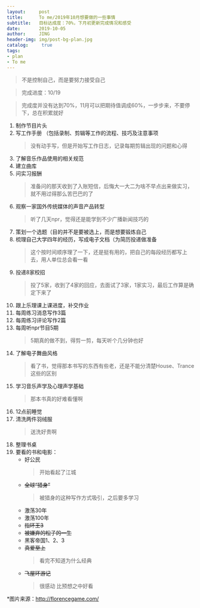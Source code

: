 ```yaml
---
layout:     post
title:      To me/2019年10月想要做的一些事情
subtitle:   目标达成度：70%，下月初更新完成情况和感受
date:       2019-10-05
author:     JING
header-img: img/post-bg-plan.jpg
catalog: 	 true
tags:
- plan
- To me
---
```




> 不是控制自己，而是要努力接受自己

> 完成进度：10/19

> 完成度并没有达到70%，11月可以把期待值调成60%，一步步来，不要停下，总在积累就好


1. 制作节目片头
2. 写工作手册 （包括录制、剪辑等工作的流程、技巧及注意事项 
    >没有动手写，但是开始写工作日志，记录每期剪辑出现的问题和心得
3. 了解音乐作品使用的相关规范
4. 建立曲库 
5. 问实习报酬
    >准备问的那天收到了入账短信，后悔大一大二为啥不早点出来做实习，就不用过得那么苦巴巴的了
6. 观察一家国外传统媒体的声音产品转型
    >听了几天npr，觉得还是能学到不少广播新闻技巧的
7. 策划一个选题（目的并不是要被选上，而是想要锻炼自己
8. 梳理自己大学四年的经历，写成电子文档（为简历投递做准备
    >这个按时间顺序理了一下，还是挺有用的，把自己的每段经历都写上去，用人单位总会看一看
9. 投递8家校招
    >投了5家，收到了4家的回应，去面试了3家，1家实习，最后工作算是确定下来了
10. 跟上乐理课上课进度，补交作业
11. 每周练习消息写作3篇
12. 每周练习评论写作2篇
13. 每周听npr节目5期
    >5期真的做不到，得剪一剪，每天听个几分钟也好
14. 了解电子舞曲风格
    >看了书，觉得那本书写的东西有些老，还是不能分清楚House、Trance这些的区别
15. 学习音乐声学及心理声学基础
    >那本书真的好难看懂啊
16. 12点前睡觉
17. 清洗两件羽绒服
    >送洗好贵啊
18. 整理书桌
19. 要看的书和电影：
    - 好公民
        >开始看起了江城
    - ~~全球“猎身”~~
        >被猎身的这种写作方式吸引，之后要多学习
    - 激荡30年
    - 激荡100年
    - ~~指环王3~~
    - ~~被嫌弃的松子的一生~~
    - 黑客帝国1、2、3
    - ~~真爱至上~~
        >看完不知道为什么经典
    - ~~飞屋环游记~~
        >很感动 比预想之中好看



*图片来源：http://florencegame.com/


